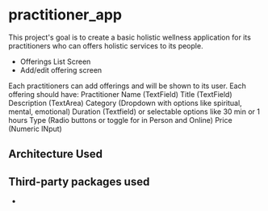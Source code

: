 # practitioner_app

This project's goal is to create a basic holistic wellness application for its practitioners who can offers holistic services to its people.

- Offerings List Screen
- Add/edit offering screen

Each practitioners can add offerings and will be shown to its user. Each offering should have:
Practitioner Name (TextField)
Title (TextField)
Description (TextArea)
Category (Dropdown with options like spiritual, mental, emotional)
Duration (Textfield) or selectable options like 30 min or 1 hours
Type (Radio buttons or toggle for in Person and Online)
Price (Numeric INput)

## Architecture Used

## Third-party packages used

-
